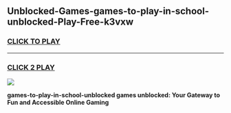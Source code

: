 
## Unblocked-Games-games-to-play-in-school-unblocked-Play-Free-k3vxw
<h3>
<a href="https://premium76.site?title=games-to-play-in-school-unblocked&ref=20A">CLICK TO PLAY</a></h3>
<hr>

<h3>
<a href="https://premium76.site?title=games-to-play-in-school-unblocked&ref=20A">CLICK 2 PLAY</a>
  
</h3>

<a href="https://premium76.site?title=games-to-play-in-school-unblocked&ref=20A"><img src="https://clearcache.store/games.png"></a>


**games-to-play-in-school-unblocked games unblocked: Your Gateway to Fun and Accessible Online Gaming**
